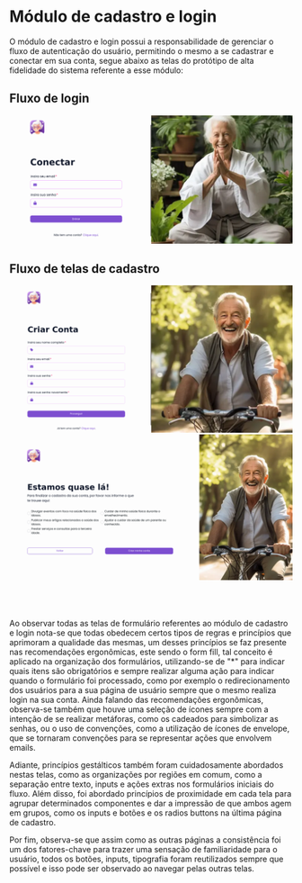 # Módulo de cadastro e login

O módulo de cadastro e login possui a responsabilidade de gerenciar o fluxo de autenticação do usuário, permitindo o mesmo a se cadastrar e conectar em sua conta, segue abaixo as telas do protótipo de alta fidelidade do sistema referente a esse módulo:

## Fluxo de login
<img alt="Tela de login" src="../../.github/img/telas/login/login-1.png" />

## Fluxo de telas de cadastro
<img alt="Tela de cadastro na primeira etapa" src="../../.github/img/telas/login/signup-1.png" />
<img alt="Tela de cadastro na segunda etapa" src="../../.github/img/telas/login/signup-2.png" />

<br/>
<br/>
<br/>
<br/>

Ao observar todas as telas de formulário referentes ao módulo de cadastro e login nota-se que todas obedecem certos tipos de regras e princípios que aprimoram a qualidade das mesmas, um desses princípios se faz presente nas recomendações ergonômicas, este sendo o form fill, tal conceito é aplicado na organização dos formulários, utilizando-se de "*" para indicar quais itens são obrigatórios e sempre realizar alguma ação para indicar quando o formulário foi processado, como por exemplo o redirecionamento dos usuários para a sua página de usuário sempre que o mesmo realiza login na sua conta. Ainda falando das recomendações ergonômicas, observa-se também que houve uma seleção de ícones sempre com a intenção de se realizar metáforas, como os cadeados para simbolizar as senhas, ou o uso de convenções, como a utilização de ícones de envelope, que se tornaram convenções para se representar ações que envolvem emails.

Adiante, princípios gestálticos também foram cuidadosamente abordados nestas telas, como as organizações por regiões em comum, como a separação entre texto, inputs e ações extras nos formulários iniciais do fluxo. Além disso, foi abordado princípios de proximidade em cada tela para agrupar determinados componentes e dar a impressão de que ambos agem em grupos, como os inputs e botões e os radios buttons na última página de cadastro.

Por fim, observa-se que assim como as outras páginas a consistência foi um dos fatores-chave para trazer uma sensação de familiaridade para o usuário, todos os botões, inputs, tipografia foram reutilizados sempre que possível e isso pode ser observado ao navegar pelas outras telas.
